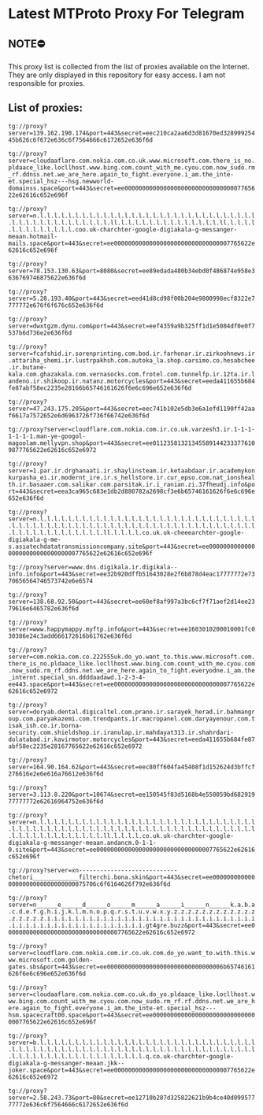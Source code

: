 # Latest MTProto Proxy For Telegram

## NOTE⛔

This proxy list is collected from the list of proxies available on the Internet. They are only displayed in this repository for easy access. I am not responsible for proxies.

## List of proxies:

`tg://proxy?server=139.162.190.174&port=443&secret=eec210ca2aa6d3d81670ed32899925445b626c6f672e636c6f7564666c6172652e636f6d`

`tg://proxy?server=cloudaaflare.com.nokia.com.co.uk.www.microsoft.com.there_is_no.pldaace_like.locllhost.www.bing.com.count_with_me.cyou.com.now_sudo.rm_rf.ddnss.net.we_are_here.again_to_fight.everyone.i_am.the_inte-et.special_hsz---hsg.newworld-domainss.space&port=443&secret=ee000000000000000000000000000000007765622e62616c652e696f`

`tg://proxy?server=n.l.l.l.l.l.l.l.l.l.l.l.l.l.l.l.l.l.l.l.l.l.l.l.l.l.l.l.l.l.l.l.l.l.l.l.l.l.l.l.l.l.l.l.l.l.ll.l.l.l.l.l.l.l.l.l.l.l.l.l.l.ll.l.l.l.l.l.l.l.l.l.l.l.l.l.coo.uk-charchter-google-digiakala-g-messanger-meaan.hotmail-mails.space&port=443&secret=ee000000000000000000000000000000007765622e62616c652e696f`

`tg://proxy?server=78.153.130.63&port=8080&secret=ee89edada480b34ebd0f486874e958e3636769746875622e636f6d`

`tg://proxy?server=5.28.193.40&port=443&secret=eed41d8cd98f00b204e9800998ecf8322e7777772e676f6f676c652e636f6d`

`tg://proxy?server=dwxtgzm.dynu.com&port=443&secret=eef4359a9b325ff1d1e5084df0e0f7537b6d736e2e636f6d`

`tg://proxy?server=fcafshid.ir.sorenprinting.com.bod.ir.farhonar.ir.zirkoohnews.ir.attariha_shemi.ir.lustrpakhsh.com.autoka_la.shop.carsimo.co.hesabchee.ir.butane-kala.com.ghazakala.com.vernasocks.com.frotel.com.tunnelfp.ir.12ta.ir.landeno.ir.shikoop.ir.natanz.motorcycles&port=443&secret=eeda411655b684fe87abf58ec2235e28166b65746161626f6e6c696e652e636f6d`

`tg://proxy?server=47.243.175.205&port=443&secret=eec741b102e5db3e6a1efd1190ff42aaf6617a7572652e6d6963726f736f66742e636f6d`

`tg://proxy?server=cloudflare.com.nokia.com.ir.co.uk.varzesh3.ir.1-1-1-1-1-1-1.man-ye-googol-magoolam.mellyvpn.shop&port=443&secret=ee011235813213455891442333776109877765622e62616c652e6972`

`tg://proxy?server=1.par.ir.drghanaati.ir.shaylinsteam.ir.ketaabdaar.ir.academykonkurpasha_ei.ir.modernt_ire.ir.s_hellstore.ir.cur_epso.com.nat_ionshealth.ir.basaaer.com.salikar.com.parsitak.ir.i_ranian.zi.37fheudj.info&port=443&secret=eea3ca965c683e1db2d880782a2698cf3e6b65746161626f6e6c696e652e636f6d`

`tg://proxy?server=n.l.l.l.l.l.l.l.l.l.l.l.l.l.l.l.l.l.l.l.l.l.l.l.l.l.l.l.l.l.l.l.l.l.l.l.l.l.l.l.l.l.l.l.l.l.l.l.l.l.l.l.l.l.l.l.l.l.l.l.l.l.l.l.l.l.l.l.l.l.l.l.l.l.l.l.l.l.l.l.ll.l.l.l.l.co.uk.uk-cheeearchter-google-digiakala-g-me-s.asiatechdatatransmissioncompany.site&port=443&secret=ee000000000000000000000000000000007765622e62616c652e696f`

`tg://proxy?server=www.dns.digikala.ir.digikala--info.info&port=443&secret=ee32b920dffb51643028e2f6b878d4eac17777772e7370656564746573742e6e6574`

`tg://proxy?server=138.68.92.50&port=443&secret=ee60ef8af997a3bc6cf7f71aef2d14ee2379616e6465782e636f6d`

`tg://proxy?server=www.happymappy.myftp.info&port=443&secret=ee1603010200010001fc030386e24c3add666172616b61762e636f6d`

`tg://proxy?server=com.nokia.com.co.222555uk.do_yo.want_to.this.www.microsoft.com.there_is_no.pldaace_like.locllhost.www.bing.com.count_with_me.cyou.com.now_sudo.rm_rf.ddns.net.we_are_here.again_to_fight.everyodne.i_am.the_internt.special_sn.ddddaadawd.1-2-3-4-ee443.space&port=443&secret=ee000000000000000000000000000000007765622e62616c652e6972`

`tg://proxy?server=doryab.dental.digicaltel.com.prano.ir.sarayek_herad.ir.bahmangroup.com.paryakazemi.com.trendpants.ir.macropanel.com.daryayenour.com.tisak_ish.co.ir.borna-security.com.shieldshop.ir.iranulap.ir.mahdayat313.ir.shahrdari-dolatabad.ir.kavirmotor.motorcycles&port=443&secret=eeda411655b684fe87abf58ec2235e28167765622e62616c652e6972`

`tg://proxy?server=164.90.164.62&port=443&secret=eec80ff604fa45408f1d152624d3bffcf276616e2e6e616a76612e636f6d`

`tg://proxy?server=3.113.8.220&port=10674&secret=ee150545f83d5168b4e550059bd68291977777772e62616964752e636f6d`

`tg://proxy?server=n.l.l.l.l.l.l.l.l.l.l.l.l.l.l.l.l.l.l.l.l.l.l.l.l.l.l.l.l.l.l.l.l.l.l.l.l.l.l.l.l.l.l.l.l.l.l.l.l.l.l.l.l.l.l.l.l.l.l.l.l.l.l.l.l.l.l.l.l.l.l.l.l.l.l.l.l.l.l.l.ll.l.l.l.l.co.uk.uk-charchter-google-digiakala-g-messanger-meaan.andancm.0-1-1-0.site&port=443&secret=ee000000000000000000000000000000007765622e62616c652e696f`

`tg://proxy?server=xn----------------------------chetori_____________filterchi.bona.skin&port=443&secret=ee0000000000000000000000000000000075706c6f6164626f792e636f6d`

`tg://proxy?server=n______e______d______o______m______a______i______n______k.a.b.a.c.d.e.f.g.h.i.j.k.l.m.n.o.p.q.r.s.t.u.v.w.x.y.z.z.z.z.z.z.z.z.z.z.z.z.z.z.z.z.z.i.i.i.i.i.i.i.i.i.i.i.i.i.i.i.i.i.i.i.i.i.i.i.i.i.i.i.i.i.i.i.i.i.i.i.i.i.i.i.i.i.i.i.i.i.i.i.i.i.gt4gre.buzz&port=443&secret=ee000000000000000000000000000000007765622e62616c652e6972`

`tg://proxy?server=cloudflare.com.nokia.com.ir.co.uk.com.do_yo.want_to.with.this.www.microsoft.com.golden-gates.sbs&port=443&secret=ee000000000000000000000000000000006b65746161626f6e6c696e652e636f6d`

`tg://proxy?server=cloudaaflare.com.nokia.com.co.uk.do_yo.pldaace_like.locllhost.www.bing.com.count_with_me.cyou.com.now_sudo.rm_rf.rf.ddns.net.we_are_here.again_to_fight.everyone.i_am.the_inte-et.special_hsz---hsm.spacecraft00.space&port=443&secret=ee000000000000000000000000000000007765622e62616c652e696f`

`tg://proxy?server=b.l.l.l.l.l.l.l.l.l.l.l.l.l.l.l.l.l.l.l.l.l.l.l.l.l.l.l.l.l.l.l.l.l.l.l.l.l.l.l.l.l.l.l.l.l.l.l.l.l.l.l.l.l.l.l.l.l.l.l.l.l.l.l.l.l.l.l.l.l.l.l.l.l.l.l.l.l.l.l.l.l.l.l.l.l.q.co.uk-charchter-google-digiakala-g-messanger-meaan.jkk--joker.space&port=443&secret=ee000000000000000000000000000000007765622e62616c652e6972`

`tg://proxy?server=2.58.243.73&port=80&secret=ee12710b287d325822621b9b4ce40d09957777772e636c6f7564666c6172652e636f6d`

